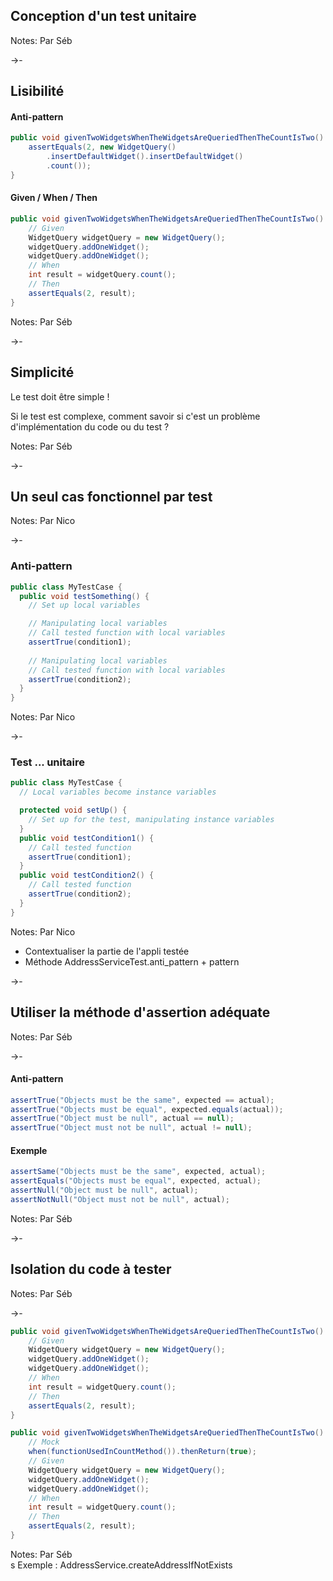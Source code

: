 ## Conception d'un test unitaire

Notes:
Par Séb

->-

## Lisibilité

#### Anti-pattern

<!-- .element: class="fragment" -->

```java
public void givenTwoWidgetsWhenTheWidgetsAreQueriedThenTheCountIsTwo() {
    assertEquals(2, new WidgetQuery()
        .insertDefaultWidget().insertDefaultWidget()
        .count());
}
```

<!-- .element: class="fragment" -->

#### Given / When / Then

<!-- .element: class="fragment" -->

```java
public void givenTwoWidgetsWhenTheWidgetsAreQueriedThenTheCountIsTwo() {
    // Given
    WidgetQuery widgetQuery = new WidgetQuery();
    widgetQuery.addOneWidget();
    widgetQuery.addOneWidget();
    // When
    int result = widgetQuery.count();
    // Then
    assertEquals(2, result);
}
```

<!-- .element: class="fragment" -->

Notes:
Par Séb

->-

## Simplicité

Le test doit être simple !

Si le test est complexe, comment savoir si c'est un problème d'implémentation du code ou du test ?

Notes:
Par Séb

->-

## Un seul cas fonctionnel par test

Notes:
Par Nico

->-

### Anti-pattern

```java
public class MyTestCase {
  public void testSomething() {
    // Set up local variables

    // Manipulating local variables
    // Call tested function with local variables
    assertTrue(condition1);
    
    // Manipulating local variables
    // Call tested function with local variables
    assertTrue(condition2);
  }
}
```

<!-- .element: class="fragment" -->

Notes:
Par Nico

->-

### Test ... unitaire

```java
public class MyTestCase {
  // Local variables become instance variables

  protected void setUp() {
    // Set up for the test, manipulating instance variables
  }
  public void testCondition1() {
    // Call tested function
    assertTrue(condition1);
  }
  public void testCondition2() {
    // Call tested function
    assertTrue(condition2);
  }
}
```

<!-- .element: class="fragment" -->

Notes:
Par Nico
* Contextualiser la partie de l'appli testée
* Méthode AddressServiceTest.anti_pattern + pattern

->-

## Utiliser la méthode d'assertion adéquate

Notes:
Par Séb

->-

#### Anti-pattern

```java
assertTrue("Objects must be the same", expected == actual);
assertTrue("Objects must be equal", expected.equals(actual));
assertTrue("Object must be null", actual == null);
assertTrue("Object must not be null", actual != null);
```

#### Exemple

<!-- .element: class="fragment" -->

```java
assertSame("Objects must be the same", expected, actual);
assertEquals("Objects must be equal", expected, actual);
assertNull("Object must be null", actual);
assertNotNull("Object must not be null", actual);
```

<!-- .element: class="fragment" -->

Notes:
Par Séb

->-

## Isolation du code à tester

Notes:
Par Séb

->-

```java
public void givenTwoWidgetsWhenTheWidgetsAreQueriedThenTheCountIsTwo() {
    // Given
    WidgetQuery widgetQuery = new WidgetQuery();
    widgetQuery.addOneWidget();
    widgetQuery.addOneWidget();
    // When
    int result = widgetQuery.count();
    // Then
    assertEquals(2, result);
}
```

```java
public void givenTwoWidgetsWhenTheWidgetsAreQueriedThenTheCountIsTwo() {
    // Mock
    when(functionUsedInCountMethod()).thenReturn(true);
    // Given
    WidgetQuery widgetQuery = new WidgetQuery();
    widgetQuery.addOneWidget();
    widgetQuery.addOneWidget();
    // When
    int result = widgetQuery.count();
    // Then
    assertEquals(2, result);
}
```

<!-- .element: class="fragment" -->

Notes:
Par Séb<br>s
Exemple : AddressService.createAddressIfNotExists